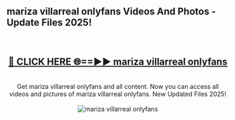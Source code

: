 <h2>mariza villarreal onlyfans Videos And Photos - Update Files 2025!</h2>
<br>
<div align="center">
<h2><a href="https://linkcuts.com/hfmhzwbr" rel="nofollow">🔴 CLICK HERE 🌐==►► mariza villarreal onlyfans</a></h2>
<br>
Get mariza villarreal onlyfans and all content. Now you can access all videos and pictures of mariza villarreal onlyfans. New Updated Files 2025!
<br>
<br>
<a href="https://linkcuts.com/hfmhzwbr" rel="nofollow" data-target="animated-image.originalLink"><img src="https://i.ibb.co.com/WyWwxjT/player-gif2.gif" alt="mariza villarreal onlyfans" style="max-width: 100%; display: inline-block;" data-target="animated-image.originalImage"></a>
</div>
<br>